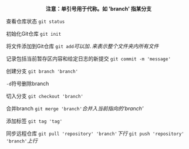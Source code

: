 <center><b>注意：单引号用于代称。如 'branch' 指某分支</b></center>

查看仓库状态
`git status`

初始化Git仓库
`git init`

将文件添加到Git仓库
`git add`*可以加`.`来表示整个文件夹内所有文件*

记录包括当前暂存区内容和给定日志的新提交
`git commit -m 'message'` 

创建分支
`git branch 'branch'`

`-d`符号删除branch

切入分支
`git checkout 'branch'`

合并branch
`git merge 'branch'`*合并入当前指向的'branch'*

添加标签
`git tag 'tag'`

同步远程仓库
`git pull 'repository' 'branch'`*下行*
`git push 'repository' 'branch'`*上行*

